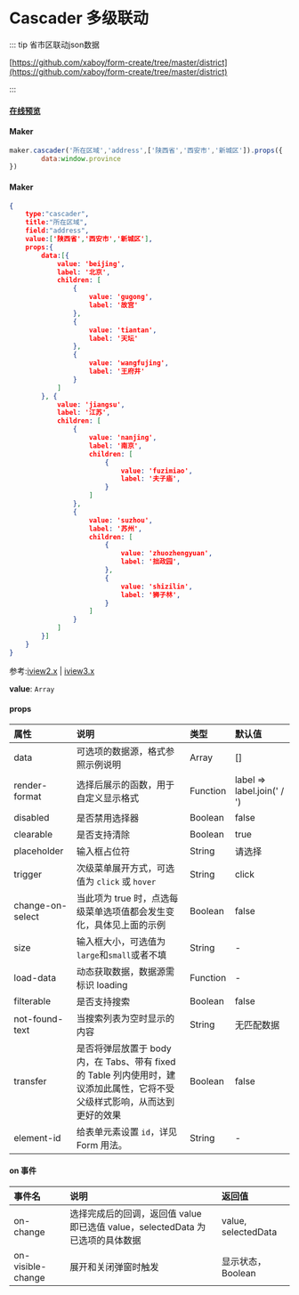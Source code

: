 # Cascader 多级联动

::: tip 省市区联动json数据

[https://github.com/xaboy/form-create/tree/master/district](https://github.com/xaboy/form-create/tree/master/district)

:::

#### [在线预览](https://jsrun.pro/EehKp/edit)

#### Maker
```js
maker.cascader('所在区域','address',['陕西省','西安市','新城区']).props({
        data:window.province
})
```

#### Maker
```json
{
    type:"cascader",
    title:"所在区域",
    field:"address",
    value:['陕西省','西安市','新城区'],
    props:{
        data:[{
            value: 'beijing',
            label: '北京',
            children: [
                {
                    value: 'gugong',
                    label: '故宫'
                },
                {
                    value: 'tiantan',
                    label: '天坛'
                },
                {
                    value: 'wangfujing',
                    label: '王府井'
                }
            ]
        }, {
            value: 'jiangsu',
            label: '江苏',
            children: [
                {
                    value: 'nanjing',
                    label: '南京',
                    children: [
                        {
                            value: 'fuzimiao',
                            label: '夫子庙',
                        }
                    ]
                },
                {
                    value: 'suzhou',
                    label: '苏州',
                    children: [
                        {
                            value: 'zhuozhengyuan',
                            label: '拙政园',
                        },
                        {
                            value: 'shizilin',
                            label: '狮子林',
                        }
                    ]
                }
            ]
        }]
    }
}
```

参考:[iview2.x](http://v2.iviewui.com/components/cascader#API) | [iview3.x](https://www.iviewui.com/components/cascader#API)

**value**: `Array`

#### props


| 属性             | 说明                                                         | 类型     | 默认值                     |
| :--------------- | :----------------------------------------------------------- | :------- | :------------------------- |
| data             | 可选项的数据源，格式参照示例说明                             | Array    | []                         |
| render-format    | 选择后展示的函数，用于自定义显示格式                         | Function | label => label.join(' / ') |
| disabled         | 是否禁用选择器                                               | Boolean  | false                      |
| clearable        | 是否支持清除                                                 | Boolean  | true                       |
| placeholder      | 输入框占位符                                                 | String   | 请选择                     |
| trigger          | 次级菜单展开方式，可选值为 `click` 或 `hover`                | String   | click                      |
| change-on-select | 当此项为 true 时，点选每级菜单选项值都会发生变化，具体见上面的示例 | Boolean  | false                      |
| size             | 输入框大小，可选值为`large`和`small`或者不填                 | String   | -                          |
| load-data        | 动态获取数据，数据源需标识 loading                           | Function | -                          |
| filterable       | 是否支持搜索                                                 | Boolean  | false                      |
| not-found-text   | 当搜索列表为空时显示的内容                                   | String   | 无匹配数据                 |
| transfer         | 是否将弹层放置于 body 内，在 Tabs、带有 fixed 的 Table 列内使用时，建议添加此属性，它将不受父级样式影响，从而达到更好的效果 | Boolean  | false                      |
| element-id       | 给表单元素设置 `id`，详见 Form 用法。                        | String   | -                          |

#### on 事件

| 事件名            | 说明                                                         | 返回值              |
| :---------------- | :----------------------------------------------------------- | :------------------ |
| on-change         | 选择完成后的回调，返回值 value 即已选值 value，selectedData 为已选项的具体数据 | value, selectedData |
| on-visible-change | 展开和关闭弹窗时触发                                         | 显示状态，Boolean   |
